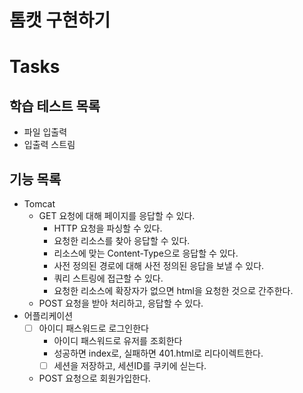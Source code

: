 # 톰캣 구현하기

# Tasks

## 학습 테스트 목록

- 파일 입출력
- 입출력 스트림

## 기능 목록

- Tomcat
    - GET 요청에 대해 페이지를 응답할 수 있다.
        - HTTP 요청을 파싱할 수 있다.
        - 요청한 리소스를 찾아 응답할 수 있다.
        - 리소스에 맞는 Content-Type으로 응답할 수 있다.
        - 사전 정의된 경로에 대해 사전 정의된 응답을 보낼 수 있다.
        - 쿼리 스트링에 접근할 수 있다.
        - 요청한 리소스에 확장자가 없으면 html을 요청한 것으로 간주한다.
    - POST 요청을 받아 처리하고, 응답할 수 있다.
- 어플리케이션
    - [ ] 아이디 패스워드로 로그인한다
        - 아이디 패스워드로 유저를 조회한다
        - 성공하면 index로, 실패하면 401.html로 리다이렉트한다. 
        - [ ] 세션을 저장하고, 세션ID를 쿠키에 싣는다.
    - POST 요청으로 회원가입한다.
